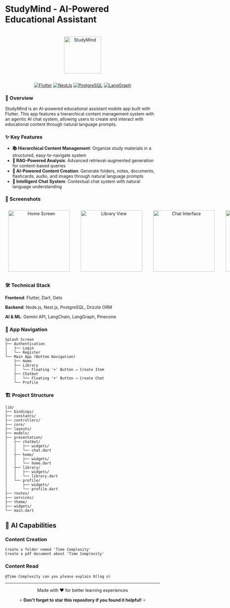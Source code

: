 # StudyMind - AI-Powered Educational Assistant

<div align="center">

<img src="https://jeojfydynpyoyxywxnyy.supabase.co/storage/v1/object/public/studymind/github_content/logo.png" alt="StudyMind" width="120" height="120" style="margin-top: 20px; margin-bottom: 16px">

[![Flutter](https://img.shields.io/badge/Flutter-02569B?style=for-the-badge&logo=flutter&logoColor=white)](https://flutter.dev)
[![NestJs](https://img.shields.io/badge/NestJs-E0234E?style=for-the-badge&logo=nestjs&logoColor=white)](https://nestjs.com)
[![PostgreSQL](https://img.shields.io/badge/PostgreSQL-316192?style=for-the-badge&logo=postgresql&logoColor=white)](https://postgresql.org)
[![LangGraph](https://img.shields.io/badge/LangGraph-1C3C3C?style=for-the-badge&logo=langgraph&logoColor=white)](https://www.langchain.com/langgraph)

</div>

### 🚀 Overview

StudyMind is an AI-powered educational assistant mobile app built with Flutter. This app features a hierarchical content management system with an agentic AI chat system, allowing users to create and interact with educational content through natural language prompts.

### ✨ Key Features

-   **📚 Hierarchical Content Management**: Organize study materials in a structured, easy-to-navigate system
-   **📖 RAG-Powered Analysis**: Advanced retrieval-augmented generation for content-based queries
-   **🤖 AI-Powered Content Creation**: Generate folders, notes, documents, flashcards, audio, and images through natural language prompts
-   **💬 Intelligent Chat System**: Contextual chat system with natural language understanding

### 📱 Screenshots

<div align="center" style="display: grid;
  grid-template-columns: 1fr 1fr 1fr 1fr; gap: 16px;">
  <img src="https://jeojfydynpyoyxywxnyy.supabase.co/storage/v1/object/public/studymind/github_content/Home.jpg" alt="Home Screen" width="200" style="margin: 10px">
  <img src="https://jeojfydynpyoyxywxnyy.supabase.co/storage/v1/object/public/studymind/github_content/Library.jpg" alt="Library View" width="200" style="margin: 10px">
  <img src="https://jeojfydynpyoyxywxnyy.supabase.co/storage/v1/object/public/studymind/github_content/Chatbot.jpg" alt="Chat Interface" width="200" style="margin: 10px">
  <img src="https://jeojfydynpyoyxywxnyy.supabase.co/storage/v1/object/public/studymind/github_content/Profile.jpg" alt="Profile Page" width="200" style="margin: 10px">
</div>

### 🛠️ Technical Stack

**Frontend**: Flutter, Dart, Getx

**Backend**: Node.js, Nest.js, PostgreSQL, Drizzle ORM

**AI & ML**: Gemini API, LangChain, LangGraph, Pinecone

### 📱 App Navigation

```
Splash Screen
├── Authentication
│   ├── Login
│   └── Register
└── Main App (Bottom Navigation)
    ├── Home
    ├── Library
    │   └── Floating '+' Button → Create Item
    ├── Chatbot
    │   └── Floating '+' Button → Create Chat
    └── Profile
```

### 🏗️ Project Structure

```
lib/
├── bindings/
├── constants/
├── controllers/
├── core/
├── layouts/
├── models/
├── presentation/
│   ├── chatbot/
│   │   ├── widgets/
│   │   └── chat.dart
│   ├── home/
│   │   ├── widgets/
│   │   └── home.dart
│   ├── library/
│   │   ├── widgets/
│   │   └── library.dart
│   └── profile/
│       ├── widgets/
│       └── profile.dart
├── routes/
├── services/
├── theme/
├── widgets/
└── main.dart
```

## 🤖 AI Capabilities

### Content Creation

```
Create a folder named 'Time Complexity'
Create a pdf document about 'Time Complexity'
```

### Content Read

```
@Time Complexity can you please explain O(log n)
```

---

<div align="center">
  Made with ❤️ for better learning experiences

⭐ **Don't forget to star this repository if you found it helpful!** ⭐

</div>
